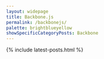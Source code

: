 ```yaml
---
layout: widepage
title: Backbone.js
permalink: /backbonejs/
palette: brightblueyellow
showSpecificCategoryPosts: Backbone
---
```

{% include latest-posts.html %}
